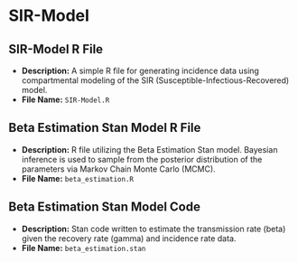 # SIR-Model

## SIR-Model R File
- **Description:** A simple R file for generating incidence data using compartmental modeling of the SIR (Susceptible-Infectious-Recovered) model.
- **File Name:** `SIR-Model.R`

## Beta Estimation Stan Model R File
- **Description:** R file utilizing the Beta Estimation Stan model. Bayesian inference is used to sample from the posterior distribution of the parameters via Markov Chain Monte Carlo (MCMC).
- **File Name:** `beta_estimation.R`

## Beta Estimation Stan Model Code
- **Description:** Stan code written to estimate the transmission rate (beta) given the recovery rate (gamma) and incidence rate data.
- **File Name:** `beta_estimation.stan`


